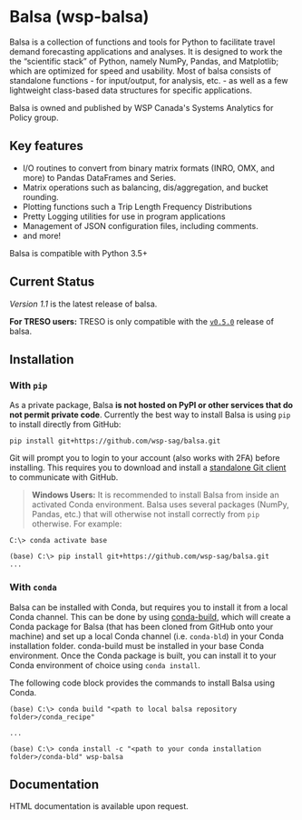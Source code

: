 # Balsa (wsp-balsa)

Balsa is a collection of functions and tools for Python to facilitate travel demand forecasting applications and analyses. It is designed to work the the “scientific stack” of Python, namely NumPy, Pandas, and Matplotlib; which are optimized for speed and usability. Most of balsa consists of standalone functions - for input/output, for analysis, etc. - as well as a few lightweight class-based data structures for specific applications.

Balsa is owned and published by WSP Canada's Systems Analytics for Policy group.

## Key features

- I/O routines to convert from binary matrix formats (INRO, OMX, and more) to Pandas DataFrames and Series.
- Matrix operations such as balancing, dis/aggregation, and bucket rounding.
- Plotting functions such a Trip Length Frequency Distributions
- Pretty Logging utilities for use in program applications
- Management of JSON configuration files, including comments.
- and more!

Balsa is compatible with Python 3.5+

## Current Status

*Version 1.1* is the latest release of balsa.

**For TRESO users:** TRESO is only compatible with the [`v0.5.0`](https://github.com/wsp-sag/balsa/tree/v0.5.0) release of balsa.

## Installation

### With `pip`

As a private package, Balsa **is not hosted on PyPI or other services that do not permit private code**. Currently the best way to install Balsa is using `pip` to install directly from GitHub:

```batch
pip install git+https://github.com/wsp-sag/balsa.git
```

Git will prompt you to login to your account (also works with 2FA) before installing. This requires you to download and install a [standalone Git client](https://git-scm.com/downloads) to communicate with GitHub.

> **Windows Users:** It is recommended to install Balsa from inside an activated Conda environment. Balsa uses several packages (NumPy, Pandas, etc.) that will otherwise not install correctly from `pip` otherwise. For example:

```batch
C:\> conda activate base

(base) C:\> pip install git+https://github.com/wsp-sag/balsa.git
...
```

### With `conda`

Balsa can be installed with Conda, but requires you to install it from a local Conda channel. This can be done by using [conda-build](https://github.com/conda/conda-build), which will create a Conda package for Balsa (that has been cloned from GitHub onto your machine) and set up a local Conda channel (i.e. `conda-bld`) in your Conda installation folder. conda-build must be installed in your base Conda environment. Once the Conda package is built, you can install it to your Conda environment of choice using `conda install`.

The following code block provides the commands to install Balsa using Conda.

```batch
(base) C:\> conda build "<path to local balsa repository folder>/conda_recipe"

...

(base) C:\> conda install -c "<path to your conda installation folder>/conda-bld" wsp-balsa
```

## Documentation

HTML documentation is available upon request.
